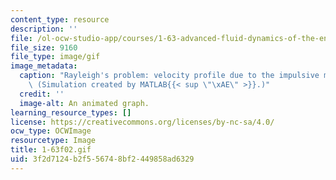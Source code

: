 ```yaml
---
content_type: resource
description: ''
file: /ol-ocw-studio-app/courses/1-63-advanced-fluid-dynamics-of-the-environment-fall-2002/3f2d7124b2f556748bf2449858ad6329_1-63f02.gif
file_size: 9160
file_type: image/gif
image_metadata:
  caption: "Rayleigh's problem: velocity profile due to the impulsive motion of x-plane.\
    \ (Simulation created by MATLAB{{< sup \"\xAE\" >}}.)"
  credit: ''
  image-alt: An animated graph.
learning_resource_types: []
license: https://creativecommons.org/licenses/by-nc-sa/4.0/
ocw_type: OCWImage
resourcetype: Image
title: 1-63f02.gif
uid: 3f2d7124-b2f5-5674-8bf2-449858ad6329
---
```

